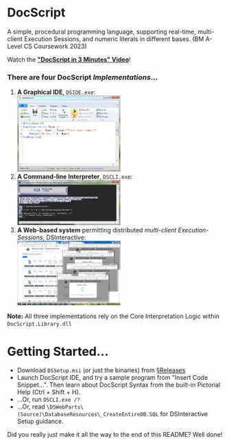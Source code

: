 ﻿# DocScript
A simple, procedural programming language, supporting real-time, multi-client Execution Sessions, and numeric literals in different bases. (BM A-Level CS Coursework 2023)  
  
Watch the [**"DocScript in 3 Minutes" Video**](https://www.youtube.com/watch?v=ybl5pVSJOOk)!


### There are four DocScript *Implementations*...
1. **A Graphical IDE**, `DSIDE.exe`:
	<br/><img src="https://github.com/BenMullan/DocScript/blob/master/_Resources/Documentation/DSIDE_Demo.png?raw=true" height="50%" width="50%" /><br/>
2. **A Command-line Interpreter**, `DSCLI.exe`:
	<br/><img src="https://github.com/BenMullan/DocScript/blob/master/_Resources/Documentation/DSCLI_Demo.png?raw=true" height="50%" width="50%" /><br/>
3. **A Web-based system** permitting distributed *multi-client Execution-Sessions*, DSInteractive:
	<br/><img src="https://github.com/BenMullan/DocScript/blob/master/_Resources/Documentation/DSInteractive_Demo.png?raw=true" height="50%" width="50%" /><br/>

**Note:** All three implementations rely on the Core Interpretation Logic within `DocScript.Library.dll`


# Getting Started...
- Download `DSSetup.msi` (or just the binaries) from [§Releases](https://github.com/BenMullan/DocScript/releases)
- Launch DocScript IDE, and try a sample program from "Insert Code Snippet...". Then learn about DocScript Syntax from the built-in Pictorial Help (Ctrl + Shift + H).
- ...Or, run `DSCLI.exe /?`
- ...Or, read `\DSWebParts\(Source)\DatabaseResources\_CreateEntireDB.SQL` for DSInteractive Setup guidance.

Did you really just make it all the way to the end of this README? Well done!